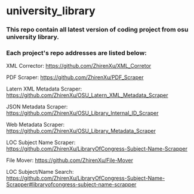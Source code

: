 # university_library  
### This repo contain all latest version of coding project from osu university library.  

### Each project's repo addresses are listed below:

   XML Corrector:  https://github.com/ZhirenXu/XML_Corretor  
    
   PDF Scraper: https://github.com/ZhirenXu/PDF_Scraper  
    
   Latern XML Metadata Scraper: https://github.com/ZhirenXu/OSU_Latern_XML_Metadata_Scraper
    
   JSON Metadata Scraper: https://github.com/ZhirenXu/OSU_Library_Internal_ID_Scraper  
    
   Web Metadata Scraper: https://github.com/ZhirenXu/OSU_Library_Metadata_Scraper
    
   LOC Subject Name Scraper: https://github.com/ZhirenXu/LibraryOfCongress-Subject-Name-Scrapper  
    
   File Mover: https://github.com/ZhirenXu/File-Mover

   LOC Subject/Name Search: https://github.com/ZhirenXu/LibraryOfCongress-Subject-Name-Scrapper#libraryofcongress-subject-name-scrapper
